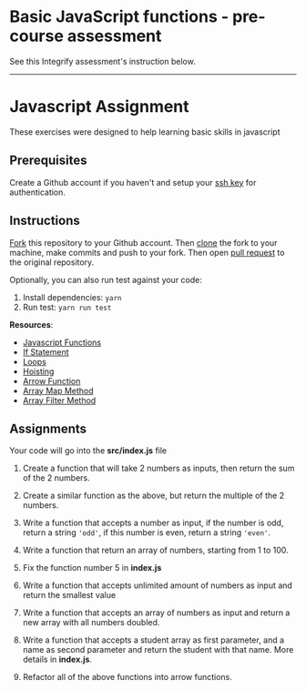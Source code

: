 # Basic JavaScript functions - pre-course assessment

See this Integrify assessment's instruction below.
***

# Javascript Assignment

These exercises were designed to help learning basic skills in javascript

## Prerequisites

Create a Github account if you haven't and setup your [ssh key](https://docs.github.com/en/enterprise-server@3.0/github/authenticating-to-github/connecting-to-github-with-ssh) for authentication.

## Instructions

[Fork](https://docs.github.com/en/github/getting-started-with-github/fork-a-repo) this repository to your Github account. Then [clone](https://docs.github.com/en/github/creating-cloning-and-archiving-repositories/cloning-a-repository) the fork to your machine, make commits and push to your fork. Then open [pull request](https://docs.github.com/en/github/collaborating-with-issues-and-pull-requests/creating-a-pull-request) to the original repository.

Optionally, you can also run test against your code:

1. Install dependencies: `yarn`
2. Run test: `yarn run test`

**Resources**:

- [Javascript Functions](https://www.w3schools.com/js/js_functions.asp)
- [If Statement](https://www.w3schools.com/js/js_if_else.asp)
- [Loops](https://www.w3schools.com/js/js_loop_for.asp)
- [Hoisting](https://www.w3schools.com/js/js_hoisting.asp)
- [Arrow Function](https://developer.mozilla.org/en-US/docs/Web/JavaScript/Reference/Functions/Arrow_functions)
- [Array Map Method](https://www.w3schools.com/jsref/jsref_map.asp)
- [Array Filter Method](https://developer.mozilla.org/en-US/docs/Web/JavaScript/Reference/Global_Objects/Array/filter)

## Assignments

Your code will go into the **src/index.js** file

1. Create a function that will take 2 numbers as inputs, then return the sum of the 2 numbers.

2. Create a similar function as the above, but return the multiple of the 2 numbers.

3. Write a function that accepts a number as input, if the number is odd, return a string `'odd'`, if this number is even, return a string `'even'`.

4. Write a function that return an array of numbers, starting from 1 to 100.

5. Fix the function number 5 in **index.js**

6. Write a function that accepts unlimited amount of numbers as input and return the smallest value

7. Write a function that accepts an array of numbers as input and return a new array with all numbers doubled.

8. Write a function that accepts a student array as first parameter, and a name as second parameter and return the student with that name. More details in **index.js**.

9. Refactor all of the above functions into arrow functions.
